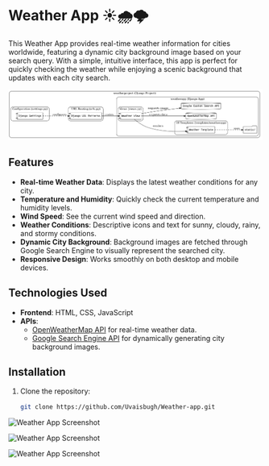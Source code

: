 # Weather App ☀️🌧️🌩️

This Weather App provides real-time weather information for cities worldwide, featuring a dynamic city background image based on your search query. With a simple, intuitive interface, this app is perfect for quickly checking the weather while enjoying a scenic background that updates with each city search.

![Weather App Screenshot](weather_finder/assets/weatherapp.jpeg)

## Features
- **Real-time Weather Data**: Displays the latest weather conditions for any city.
- **Temperature and Humidity**: Quickly check the current temperature and humidity levels.
- **Wind Speed**: See the current wind speed and direction.
- **Weather Conditions**: Descriptive icons and text for sunny, cloudy, rainy, and stormy conditions.
- **Dynamic City Background**: Background images are fetched through Google Search Engine to visually represent the searched city.
- **Responsive Design**: Works smoothly on both desktop and mobile devices.

## Technologies Used
- **Frontend**: HTML, CSS, JavaScript
- **APIs**:
  - [OpenWeatherMap API](https://openweathermap.org/) for real-time weather data.
  - [Google Search Engine API](https://developers.google.com/custom-search) for dynamically generating city background images.

## Installation
1. Clone the repository:
   ```bash
   git clone https://github.com/Uvaisbugh/Weather-app.git

   
![Weather App Screenshot](weather_finder/assets/kozhikode.png)

![Weather App Screenshot](weather_finder/assets/ootysample.png)

![Weather App Screenshot](weather_finder/assets/delhi.png)
